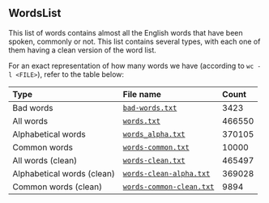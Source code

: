 ## WordsList

This list of words contains almost all the English words that have been spoken, commonly or not. This list contains several types, with each one of them having a clean version of the word list.

For an exact representation of how many words we have (according to `wc -l <FILE>`), refer to the table below:

| Type                       | File name                                           | Count
|:---------------------------|:----------------------------------------------------|:-------
| Bad words                  | [`bad-words.txt`](bad-words.txt)                    | 3423
| All words                  | [`words.txt`](words.txt)                            | 466550
| Alphabetical words         | [`words_alpha.txt`](words_alpha.txt)                | 370105
| Common words               | [`words-common.txt`](words-common.txt)              | 10000
| All words (clean)          | [`words-clean.txt`](words-clean.txt)                | 465497
| Alphabetical words (clean) | [`words-clean-alpha.txt`](words-clean-alpha.txt)    | 369028
| Common words (clean)       | [`words-common-clean.txt`](words-common-clean.txt)  | 9894
